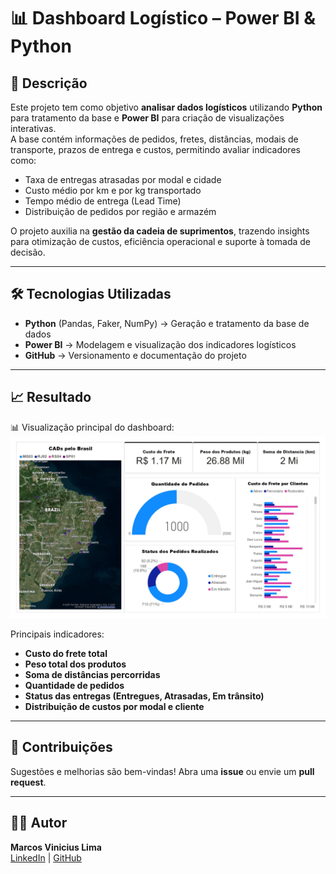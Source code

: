 # 📊 Dashboard Logístico – Power BI & Python  

## 📌 Descrição  
Este projeto tem como objetivo **analisar dados logísticos** utilizando **Python** para tratamento da base e **Power BI** para criação de visualizações interativas.  
A base contém informações de pedidos, fretes, distâncias, modais de transporte, prazos de entrega e custos, permitindo avaliar indicadores como:  

- Taxa de entregas atrasadas por modal e cidade  
- Custo médio por km e por kg transportado  
- Tempo médio de entrega (Lead Time)  
- Distribuição de pedidos por região e armazém  

O projeto auxilia na **gestão da cadeia de suprimentos**, trazendo insights para otimização de custos, eficiência operacional e suporte à tomada de decisão.  

---

## 🛠️ Tecnologias Utilizadas  
- **Python** (Pandas, Faker, NumPy) → Geração e tratamento da base de dados  
- **Power BI** → Modelagem e visualização dos indicadores logísticos  
- **GitHub** → Versionamento e documentação do projeto  

---

## 📈 Resultado  

📊 Visualização principal do dashboard:  
![Dashboard Logístico](./dashboard_logistico.jpg)  

Principais indicadores:  
- **Custo do frete total**  
- **Peso total dos produtos**  
- **Soma de distâncias percorridas**  
- **Quantidade de pedidos**  
- **Status das entregas (Entregues, Atrasadas, Em trânsito)**  
- **Distribuição de custos por modal e cliente**  

---

## 🤝 Contribuições  
Sugestões e melhorias são bem-vindas! Abra uma **issue** ou envie um **pull request**.  

---

## 👨‍💻 Autor  
**Marcos Vinicius Lima**  
[LinkedIn](https://www.linkedin.com/in/marcosdados/) | [GitHub](https://github.com/marcosengdados)  

